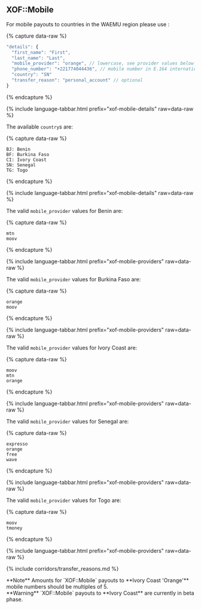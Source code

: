 ## XOF::Mobile

For mobile payouts to countries in the WAEMU region please use :

{% capture data-raw %}
```javascript
"details": {
  "first_name": "First",
  "last_name": "Last",
  "mobile_provider": "orange", // lowercase, see provider values below
  "phone_number": "+221774044436", // mobile number in E.164 international format
  "country": "SN" 
  "transfer_reason": "personal_account" // optional
}
```
{% endcapture %}

{% include language-tabbar.html prefix="xof-mobile-details" raw=data-raw %}

The available `country`s are:

{% capture data-raw %}
```
BJ: Benin
BF: Burkina Faso 
CI: Ivory Coast 
SN: Senegal 
TG: Togo 
```
{% endcapture %}

{% include language-tabbar.html prefix="xof-mobile-details" raw=data-raw %}

The valid `mobile_provider` values for Benin are:

{% capture data-raw %}
```
mtn
moov
```
{% endcapture %}

{% include language-tabbar.html prefix="xof-mobile-providers" raw=data-raw %}

The valid `mobile_provider` values for Burkina Faso are:

{% capture data-raw %}
```
orange
moov
```
{% endcapture %}

{% include language-tabbar.html prefix="xof-mobile-providers" raw=data-raw %}

The valid `mobile_provider` values for Ivory Coast are:

{% capture data-raw %}
```
moov
mtn
orange
```
{% endcapture %}

{% include language-tabbar.html prefix="xof-mobile-providers" raw=data-raw %}

The valid `mobile_provider` values for Senegal are:

{% capture data-raw %}
```
expresso
orange
free
wave
```
{% endcapture %}

{% include language-tabbar.html prefix="xof-mobile-providers" raw=data-raw %}

The valid `mobile_provider` values for Togo are:

{% capture data-raw %}
```
moov
tmoney
```
{% endcapture %}

{% include language-tabbar.html prefix="xof-mobile-providers" raw=data-raw %}

{% include corridors/transfer_reasons.md %}

<div class="alert alert-info" markdown="1">
**Note** Amounts for `XOF::Mobile` payouts to **Ivory Coast 'Orange'** mobile numbers should be multiples of 5.
</div>

<div class="alert alert-warning" markdown="1">
**Warning** `XOF::Mobile` payouts to **Ivory Coast** are currently in beta phase.
</div>

